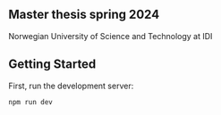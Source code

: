 ## Master thesis spring 2024

Norwegian University of Science and Technology at IDI

## Getting Started

First, run the development server:

```bash
npm run dev
```
